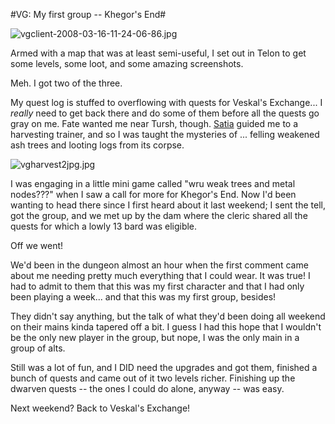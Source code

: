 #VG: My first group -- Khegor's End#

![vgclient-2008-03-16-11-24-06-86.jpg](http://westkarana.com/wp-content/uploads/2008/03/vgclient-2008-03-16-11-24-06-86.jpg)

Armed with a map that was at least semi-useful, I set out in Telon to get some levels, some loot, and some amazing screenshots.

Meh. I got two of the three.

My quest log is stuffed to overflowing with quests for Veskal's Exchange... I *really* need to get back there and do some of them before all the quests go gray on me. Fate wanted me near Tursh, though. [Satia](http://mmoquests.com) guided me to a harvesting trainer, and so I was taught the mysteries of ... felling weakened ash trees and looting logs from its corpse.

![vgharvest2jpg.jpg](http://westkarana.com/wp-content/uploads/2008/03/vgharvest2jpg.jpg)

I was engaging in a little mini game called "wru weak trees and metal nodes???" when I saw a call for more for Khegor's End. Now I'd been wanting to head there since I first heard about it last weekend; I sent the tell, got the group, and we met up by the dam where the cleric shared all the quests for which a lowly 13 bard was eligible.

Off we went!

We'd been in the dungeon almost an hour when the first comment came about me needing pretty much everything that I could wear. It was true! I had to admit to them that this was my first character and that I had only been playing a week... and that this was my first group, besides!

They didn't say anything, but the talk of what they'd been doing all weekend on their mains kinda tapered off a bit. I guess I had this hope that I wouldn't be the only new player in the group, but nope, I was the only main in a group of alts.

Still was a lot of fun, and I DID need the upgrades and got them, finished a bunch of quests and came out of it two levels richer. Finishing up the dwarven quests -- the ones I could do alone, anyway -- was easy.

Next weekend? Back to Veskal's Exchange!

